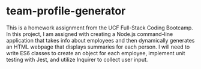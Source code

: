 # team-profile-generator
This is a homework assignment from the UCF Full-Stack Coding Bootcamp. In this project, I am assigned with creating a Node.js command-line application that takes info about employees and then dynamically generates an HTML webpage that displays summaries for each person. I will need to write ES6 classes to create an object for each employee, implement unit testing with Jest, and utilize Inquirer to collect user input.
